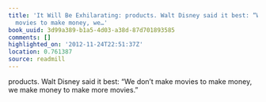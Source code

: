 ```yaml
---
title: 'It Will Be Exhilarating: products. Walt Disney said it best: “We don’t make
  movies to make money, we…'
book_uuid: 3d99a389-b1a5-4d03-a38d-87d701893585
comments: []
highlighted_on: '2012-11-24T22:51:37Z'
location: 0.761387
source: readmill
---
```


products. Walt Disney said it best: “We don’t make movies to make money, we make money to make more movies.”